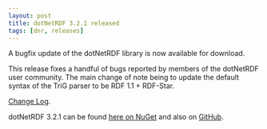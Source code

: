 ```yaml
---
layout: post
title: dotNetRDF 3.2.1 released
tags: [dnr, releases]
---
```


A bugfix update of the dotNetRDF library is now available for download. 

This release fixes a handful of bugs reported by members of the dotNetRDF user community. The main change of note
being to update the default syntax of the TriG parser to be RDF 1.1 + RDF-Star.

[Change Log](https://github.com/dotnetrdf/dotnetrdf/blob/master/ChangeLog.txt).

dotNetRDF 3.2.1 can be found [here on NuGet](https://www.nuget.org/packages/dotNetRDF/3.2.1) and also on [GitHub](https://github.com/dotnetrdf/dotnetrdf/releases/tag/v3.2.1).
